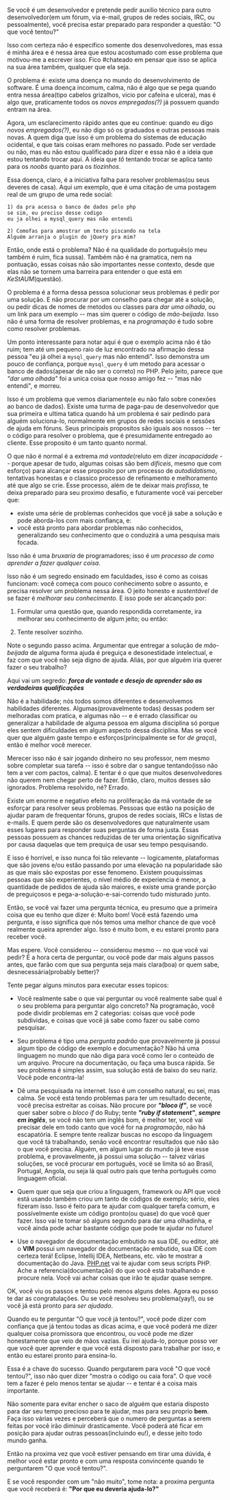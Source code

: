 Se você é um desenvolvedor e pretende pedir auxilio técnico para outro desenvolvedor(em um fórum, via e-mail, grupos de redes sociais, IRC, ou pessoalmente), você precisa estar preparado para responder a questão: "O que você tentou?"


Isso com certeza não é especifico somente dos desenvolvedores, mas essa é minha área e é nessa área que estou acostumado com esse problema que motivou-me a escrever isso. Fico #chateado em pensar que isso se aplica na sua área também, qualquer que ela seja.


O problema é: existe uma doença no mundo do desenvolvimento de software. É uma doença incomum, calma, não é algo que se pega quando entra nessa área(tipo cabelos grizalhos, vicio por cafeína e ulcera), mas é algo que, praticamente todos os *novos empregados(?)* já possuem quando entram na área.


Agora, um esclarecimento rápido antes que eu continue: quando eu digo *novos empregados(?)*, eu não digo só os graduados e outras pessoas mais novas. A quem diga que isso é um problema do sistemas de educação ocidental, e que tais coisas eram melhores no passado. Pode ser verdade ou não, mas eu não estou qualificado para dizer e essa não é a ideia que estou tentando trocar aqui. A ideia que *tô* tentando trocar se aplica tanto para os *noobs* quanto para os *tiozinhos*.


Essa doença, claro, é a iniciativa falha para resolver problemas(ou seus deveres de casa). Aqui um exemplo, que é uma citação de uma postagem real de um grupo de uma rede social:


	1) da pra acessa o banco de dados pelo php
	se sim, eu preciso desse codigo
	eu ja olhei a mysql_query mas não entendi

	2) Comofas para amostrar um texto piscando na tela
	Alguém arranja o plugin do jQuery pra mim?


Então, onde está o problema? Não é na qualidade do português(o meu também é ruim, fica sussa). Também não é na gramatica, nem na pontuação, essas coisas não são importantes nesse contexto, desde que elas não se tornem uma barreira para entender o que está em *KeStAUM*(questão).


O problema é a forma dessa pessoa solucionar seus problemas é pedir por uma solução. E não procurar por um conselho para chegar até a solução, ou pedir dicas de nomes de metodos ou classes para *dar uma olhada*, ou um link para um exemplo -- mas sim querer o código de *mão-beijada*. Isso não é uma forma de resolver problemas, e na *programação* é tudo sobre como resolver problemas.


Um ponto interessante para notar aqui é que o exemplo acima não é tão ruim; tem até um pequeno raio de luz encontrado na afirmação dessa pessoa "eu já olhei a `mysql_query` mas não entendi". Isso demonstra um pouco de confiança, porque `mysql_query` é um metodo para acessar o banco de dados(apesar de não ser o correto) no PHP. Pelo jeito, parece que *"dar uma olhada"* foi a unica coisa que nosso amigo fez -- "mas não entendi", e morreu.


Isso é um problema que vemos diariamente(e eu não falo sobre conexões ao banco de dados). Existe uma turma de paga-pau de desenvolvedor que sua primeira e ultima tatica quando há um problema é sair pedindo para alguém soluciona-lo, normalmente em grupos de redes sociais e sessões de ajuda em fóruns. Seus principais propositos são iguais aos nossos -- ter o código para resolver o problema, que é presumidamente entregado ao cliente. Esse proposito é um tanto quanto normal.


O que não é normal é a extrema *má vontade*(reluto em dizer *incapacidade* -- porque apesar de tudo, algumas coisas são bem *dificeis*, mesmo que com esforço) para alcançar esse proposito por um processo de *autodidatismo*, tentativas honestas e o classico processo de refinamento e melhoramento até que algo se crie. Esse processo, além de te deixar mais *profissa*, te deixa preparado para seu proximo desafio, e futuramente você vai perceber que:


- existe uma série de problemas conhecidos que você já sabe a solução e pode aborda-los com mais confiança, e:
- você está pronto para abordar problemas não conhecidos, generalizando seu conhecimento que o conduzirá a uma pesquisa mais focada.


Isso não é uma *bruxaria* de programadores; isso é *um processo de como aprender a fazer qualquer coisa*.


Isso não é um segredo ensinado em faculdades, isso é como as coisas funcionam: você começa com pouco conhecimento sobre o assunto, e precisa resolver um problema nessa área. O jeito honesto e *sustentável* de se fazer é *melhorar seu conhecimento*. E isso pode ser alcançado por:

1. Formular uma questão que, quando respondida corretamente, ira melhorar seu conhecimento de algum jeito; ou então:

2. Tente resolver sozinho.


Note o segundo passo acima. Argumentar que entregar a solução de *mão-beijada* de alguma forma ajuda é preguiça e desonestidade intelectual, e faz com que você não seja digno de ajuda. Aliás, por que alguém iria querer fazer o seu trabalho?


Aqui vai um segredo: ***força de vontade e desejo de aprender são as verdadeiras qualificações***


Não é a habilidade; nós todos somos diferentes e desenvolvemos habilidades diferentes. Algumas(provavelmente todas) dessas podem ser melhoradas com pratica, e algumas não -- e é errado classificar ou generalizar a habilidade de alguma pessoa em alguma disciplina só porque eles sentem dificuldades em algum aspecto dessa disciplina. Mas se você quer que alguém gaste tempo e esforços(principalmente se for *de graça*), então é melhor você merecer.


Merecer isso não é sair jogando dinheiro no seu professor, nem mesmo sobre completar sua tarefa -- isso é sobre dar o sangue tentando(isso não tem a ver com pactos, calma). E tentar é o que que muitos desenvolvedores não querem nem chegar perto de fazer. Então, claro, muitos desses são ignorados. Problema resolvido, né? Errado.


Existe um enorme e negativo efeito na proliferação da má vontade de se esforçar para resolver seus problemas. Pessoas que estão na posição de ajudar param de frequentar fóruns, grupos de redes sociais, IRCs e listas de e-mails. E quem perde são os desenvolvedores que naturalmente usam esses lugares para responder suas perguntas de forma justa. Essas pessoas possuem as chances reduzidas de ter uma orientação significativa por causa daquelas que tem prequiça de usar seu tempo pesquisando.


E isso é horrível, e isso nunca foi tão relevante -- logicamente, plataformas que são jovens e/ou estão passando por uma elevação na popularidade são as que mais são expostas por esse fenomeno. Existem pouquissimas pessoas que são experientes, o nível médio de experiencia é menor, a quantidade de pedidos de ajuda são maiores, e existe uma grande porção de preguiçosos e pega-a-solução-e-sai-correndo tudo misturado junto.


Então, se você vai fazer uma pergunta técnica, eu presumo que a primeira coisa que eu tenho que dizer é: Muito bom! Você está fazendo uma pergunta, e isso significa que nós temos uma melhor chance de que você realmente queira aprender algo. Isso é muito bom, e eu estarei pronto para receber você.


Mas espere. Você considerou -- considerou mesmo -- no que você vai pedir? É a hora certa de perguntar, ou você pode dar mais alguns passos antes, que farão com que sua pergunta seja mais clara(boa) or quem sabe, desnecessária(probably better)?


Tente pegar alguns minutos para executar esses topicos:


- Você realmente sabe o que vai perguntar ou você realmente sabe qual é o seu problema para perguntar algo concreto? Na programação, você pode dividir problemas em 2 categorias: coisas que você pode subdividas, e coisas que você já sabe como fazer ou sabe como pesquisar.


- Seu problema é tipo uma *pergunta padrão* que provavelmente já possui algum tipo de código de exemplo e documentação? Não há uma linguagem no mundo que não diga para você como ler o conteúdo de um arquivo. Procure na documentação, ou faça uma busca rápida. Se seu problema é simples assim, sua solução está de baixo do seu nariz. Você pode encontra-la!

- Dê uma pesquisada na internet. Isso é um conselho natural, eu sei, mas calma. Se você está tendo problemas para ter um resultado decente, você precisa estreitar as coisas. Não procure por ***"bloco if"***, se você quer saber sobre o *bloco if* do Ruby; tente ***"ruby if statement"***, ***sempre em inglês***, se você não tem um inglês bom, é melhor ter, você vai precisar dele em todo canto que você for na *programação*, não há escapatória. E sempre tente realizar buscas no escopo da linguagem que você tá trabalhando, senão você encontrar resultados que não são o que você precisa. Alguém, em algum lugar do mundo já teve esse problema, e provavelmente, já possui uma solução -- talvez várias soluções, se você procurar em português, você se limita só ao Brasil, Portugal, Angola, ou seja lá qual outro país que tenha português como linguagem oficial.

- Quem quer que seja que criou a linguagem, framework ou API que você está usando também criou um tanto de códigos de exemplo; sério, eles fizeram isso. Isso é feito para te ajudar com qualquer tarefa comum, e possívelmente existe um código pronto(ou quase) do que você quer fazer. Isso vai te tomar só alguns segundo para dar uma olhadinha, e você ainda pode achar bastante código que pode te ajudar no futuro!

- Use o navegador de documentação embutido na sua IDE, ou editor, até o **VIM** possui um navegador de documentação embutido, sua IDE com certeza terá! Eclipse, Intellij IDEA, Netbeans, etc. vão te mostrar a documentação do Java. [PHP.net](php.net) vai te ajudar com seus scripts PHP. Ache a referencia(documentação) do que você está trabalhando e procure nela. Você vai achar coisas que irão te ajudar quase sempre.


OK, você viu os passos e tentou pelo menos alguns deles. Agora eu posso te dar as congratulações. Ou se você resolveu seu problema(yay!), ou se você já está pronto para *ser ajudado*.


Quando eu te perguntar "O que você já tentou?", você pode dizer com confiança que já tentou todas as dicas acima, e que você poderá me dizer qualquer coisa promissora que encontrou, ou você pode me dizer honestamente que veio de mãos vazias. Eu irei ajuda-lo, porque posso ver que você quer aprender e que você está disposto para trabalhar por isso, e então eu estarei pronto para ensina-lo.


Essa é a chave do sucesso. Quando pergutarem para você "O que você tentou?", isso não quer dizer "mostra o código ou caia fora". O que você tem a fazer é pelo menos tentar se ajudar -- e tentar é a coisa mais importante.


Não somente para evitar encher o saco de alguém que estaria disposto para dar seu tempo precioso para te ajudar, mas para seu proprio **bem**. Faça isso várias vezes e perceberá que o numero de perguntas a serem feitas por você irão diminuir drasticamente. Você poderá até ficar em posição para ajudar outras pessoas(incluindo eu!), e desse jeito todo mundo ganha.


Então na proxima vez que você estiver pensando em tirar uma dúvida, é melhor você estar pronto e com uma resposta convincente quando te perguntarem "O que você tentou?".


E se você responder com um "não muito", tome nota: a proxima pergunta que você receberá é: **"Por que eu deveria ajuda-lo?"**